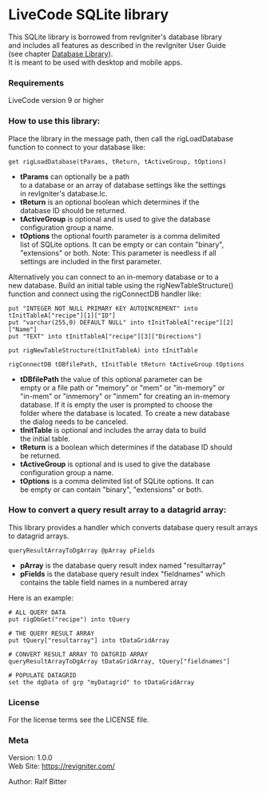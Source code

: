 # LiveCode SQLite library

This SQLite library is borrowed from revIgniter's database library  
and includes all features as described in the revIgniter User Guide  
(see chapter [Database Library](https://revigniter.com/userGuide/database/index.html)).  
It is meant to be used with desktop and mobile apps.  

### Requirements

LiveCode version 9 or higher  

### How to use this library:

Place the library in the message path, then call the rigLoadDatabase  
function to connect to your database like:  

    get rigLoadDatabase(tParams, tReturn, tActiveGroup, tOptions)

-   **tParams** can optionally be a path  
    to a database or an array of database settings like the settings  
    in revIgniter's database.lc.
-   **tReturn** is an optional boolean which determines if the  
    database ID should be returned.  
-   **tActiveGroup** is optional and is used to give the database  
    configuration group a name.  
-   **tOptions** the optional fourth parameter is a comma delimited  
    list of SQLite options. It can be empty or can contain "binary",  
    "extensions" or both. Note: This parameter is needless if all  
    settings are included in the first parameter.

Alternatively you can connect to an in-memory database or to a  
new database. Build an initial table using the rigNewTableStructure()  
function and connect using the rigConnectDB handler like:

    put "INTEGER NOT NULL PRIMARY KEY AUTOINCREMENT" into tInitTableA["recipe"][1]["ID"]
    put "varchar(255,0) DEFAULT NULL" into tInitTableA["recipe"][2]["Name"]
    put "TEXT" into tInitTableA["recipe"][3]["Directions"]

    put rigNewTableStructure(tInitTableA) into tInitTable

    rigConnectDB tDBfilePath, tInitTable tReturn tActiveGroup tOptions

-   **tDBfilePath** the value of this optional parameter can be  
    empty or a file path or "memory" or "mem" or "in-memory" or  
    "in-mem" or "inmemory" or "inmem" for creating an in-memory  
    database. If it is empty the user is prompted to choose the  
    folder where the database is located. To create a new database  
    the dialog needs to be canceled.  
-   **tInitTable** is optional and includes the array data to build  
    the initial table.  
-   **tReturn** is a boolean which determines if the database ID should  
    be returned.  
-   **tActiveGroup** is optional and is used to give the database  
    configuration group a name.  
-   **tOptions** is a comma delimited list of SQLite options. It can  
    be empty or can contain "binary", "extensions" or both.

### How to convert a query result array to a datagrid array:

This library provides a handler which converts database query result arrays  
to datagrid arrays.  

    queryResultArrayToDgArray @pArray pFields

-   **pArray** is the database query result index named "resultarray"  
-   **pFields** is the database query result index "fieldnames" which  
    contains the table field names in a numbered array

Here is an example:

    # ALL QUERY DATA
    put rigDbGet("recipe") into tQuery
      
    # THE QUERY RESULT ARRAY
    put tQuery["resultarray"] into tDataGridArray
       
    # CONVERT RESULT ARRAY TO DATGRID ARRAY
    queryResultArrayToDgArray tDataGridArray, tQuery["fieldnames"] 
       
    # POPULATE DATAGRID
    set the dgData of grp "myDatagrid" to tDataGridArray

### License

For the license terms see the LICENSE file.

### Meta

Version: 1.0.0  
Web Site: <https://revigniter.com/>  

Author:  Ralf Bitter
